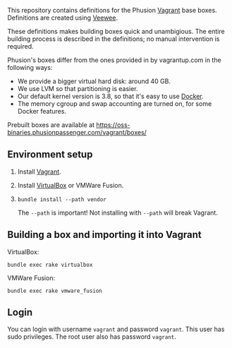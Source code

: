 This repository contains definitions for the Phusion [Vagrant](http://www.vagrantup.com/) base boxes. Definitions are created using [Veewee](https://github.com/jedi4ever/veewee).

These definitions makes building boxes quick and unambigious. The entire building process is described in the definitions; no manual intervention is required.

Phusion's boxes differ from the ones provided in by vagrantup.com in the following ways:

 * We provide a bigger virtual hard disk: around 40 GB.
 * We use LVM so that partitioning is easier.
 * Our default kernel version is 3.8, so that it's easy to use [Docker](http://www.docker.io/).
 * The memory cgroup and swap accounting are turned on, for some Docker features.

Prebuilt boxes are available at https://oss-binaries.phusionpassenger.com/vagrant/boxes/

## Environment setup

 1. Install [Vagrant](http://www.vagrantup.com/).
 2. Install [VirtualBox](https://www.virtualbox.org/) or VMWare Fusion.
 3. `bundle install --path vendor`

    The `--path` is important! Not installing with `--path` will break Vagrant.

## Building a box and importing it into Vagrant

VirtualBox:

    bundle exec rake virtualbox

VMWare Fusion:

    bundle exec rake vmware_fusion

## Login

You can login with username `vagrant` and password `vagrant`. This user has sudo privileges. The root user also has password `vagrant`.
